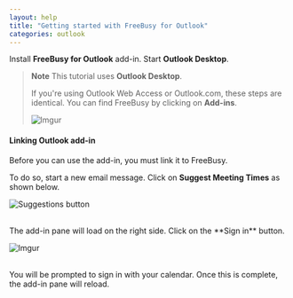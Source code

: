 ```yaml
---
layout: help
title: "Getting started with FreeBusy for Outlook"
categories: outlook
---
```


Install **FreeBusy for Outlook** add-in.
Start **Outlook Desktop**.

> **Note**
> This tutorial uses **Outlook Desktop**.
> 
> If you're using Outlook Web Access or Outlook.com, these steps are identical.
> You can find FreeBusy by clicking on **Add-ins**.
> 
> ![Imgur](http://i.imgur.com/bFdOANU.png)


#### Linking Outlook add-in

Before you can use the add-in, you must link it to FreeBusy.

To do so, start a new email message.
Click on **Suggest Meeting Times** as shown below.

![Suggestions button](http://i.imgur.com/sqlmlWy.png)

<br>
The add-in pane will load on the right side.
Click on the **Sign in** button.

![Imgur](http://i.imgur.com/LWtJCoo.png)

<br>
You will be prompted to sign in with your calendar.
Once this is complete, the add-in pane will reload.